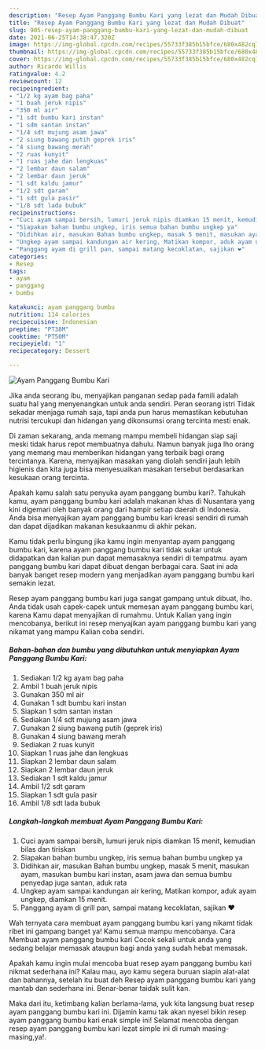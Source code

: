 ```yaml
---
description: "Resep Ayam Panggang Bumbu Kari yang lezat dan Mudah Dibuat"
title: "Resep Ayam Panggang Bumbu Kari yang lezat dan Mudah Dibuat"
slug: 905-resep-ayam-panggang-bumbu-kari-yang-lezat-dan-mudah-dibuat
date: 2021-06-25T14:38:47.320Z
image: https://img-global.cpcdn.com/recipes/55733f385b15bfce/680x482cq70/ayam-panggang-bumbu-kari-foto-resep-utama.jpg
thumbnail: https://img-global.cpcdn.com/recipes/55733f385b15bfce/680x482cq70/ayam-panggang-bumbu-kari-foto-resep-utama.jpg
cover: https://img-global.cpcdn.com/recipes/55733f385b15bfce/680x482cq70/ayam-panggang-bumbu-kari-foto-resep-utama.jpg
author: Ricardo Willis
ratingvalue: 4.2
reviewcount: 12
recipeingredient:
- "1/2 kg ayam bag paha"
- "1 buah jeruk nipis"
- "350 ml air"
- "1 sdt bumbu kari instan"
- "1 sdm santan instan"
- "1/4 sdt mujung asam jawa"
- "2 siung bawang putih geprek iris"
- "4 siung bawang merah"
- "2 ruas kunyit"
- "1 ruas jahe dan lengkuas"
- "2 lembar daun salam"
- "2 lembar daun jeruk"
- "1 sdt kaldu jamur"
- "1/2 sdt garam"
- "1 sdt gula pasir"
- "1/8 sdt lada bubuk"
recipeinstructions:
- "Cuci ayam sampai bersih, lumuri jeruk nipis diamkan 15 menit, kemudian bilas dan tiriskan"
- "Siapakan bahan bumbu ungkep, iris semua bahan bumbu ungkep ya"
- "Didihkan air, masukan Bahan bumbu ungkep, masak 5 menit, masukan ayam, masukan bumbu kari instan, asam jawa dan semua bumbu penyedap juga santan, aduk rata"
- "Ungkep ayam sampai kandungan air kering, Matikan kompor, aduk ayam ungkep, diamkan 15 menit."
- "Panggang ayam di grill pan, sampai matang kecoklatan, sajikan ❤️"
categories:
- Resep
tags:
- ayam
- panggang
- bumbu

katakunci: ayam panggang bumbu 
nutrition: 114 calories
recipecuisine: Indonesian
preptime: "PT38M"
cooktime: "PT50M"
recipeyield: "1"
recipecategory: Dessert

---
```



![Ayam Panggang Bumbu Kari](https://img-global.cpcdn.com/recipes/55733f385b15bfce/680x482cq70/ayam-panggang-bumbu-kari-foto-resep-utama.jpg)

Jika anda seorang ibu, menyajikan panganan sedap pada famili adalah suatu hal yang menyenangkan untuk anda sendiri. Peran seorang istri Tidak sekadar menjaga rumah saja, tapi anda pun harus memastikan kebutuhan nutrisi tercukupi dan hidangan yang dikonsumsi orang tercinta mesti enak.

Di zaman  sekarang, anda memang mampu membeli hidangan siap saji meski tidak harus repot membuatnya dahulu. Namun banyak juga lho orang yang memang mau memberikan hidangan yang terbaik bagi orang tercintanya. Karena, menyajikan masakan yang diolah sendiri jauh lebih higienis dan kita juga bisa menyesuaikan masakan tersebut berdasarkan kesukaan orang tercinta. 



Apakah kamu salah satu penyuka ayam panggang bumbu kari?. Tahukah kamu, ayam panggang bumbu kari adalah makanan khas di Nusantara yang kini digemari oleh banyak orang dari hampir setiap daerah di Indonesia. Anda bisa menyajikan ayam panggang bumbu kari kreasi sendiri di rumah dan dapat dijadikan makanan kesukaanmu di akhir pekan.

Kamu tidak perlu bingung jika kamu ingin menyantap ayam panggang bumbu kari, karena ayam panggang bumbu kari tidak sukar untuk didapatkan dan kalian pun dapat memasaknya sendiri di tempatmu. ayam panggang bumbu kari dapat dibuat dengan berbagai cara. Saat ini ada banyak banget resep modern yang menjadikan ayam panggang bumbu kari semakin lezat.

Resep ayam panggang bumbu kari juga sangat gampang untuk dibuat, lho. Anda tidak usah capek-capek untuk memesan ayam panggang bumbu kari, karena Kamu dapat menyajikan di rumahmu. Untuk Kalian yang ingin mencobanya, berikut ini resep menyajikan ayam panggang bumbu kari yang nikamat yang mampu Kalian coba sendiri.

<!--inarticleads1-->

##### Bahan-bahan dan bumbu yang dibutuhkan untuk menyiapkan Ayam Panggang Bumbu Kari:

1. Sediakan 1/2 kg ayam bag paha
1. Ambil 1 buah jeruk nipis
1. Gunakan 350 ml air
1. Gunakan 1 sdt bumbu kari instan
1. Siapkan 1 sdm santan instan
1. Sediakan 1/4 sdt mujung asam jawa
1. Gunakan 2 siung bawang putih (geprek iris)
1. Gunakan 4 siung bawang merah
1. Sediakan 2 ruas kunyit
1. Siapkan 1 ruas jahe dan lengkuas
1. Siapkan 2 lembar daun salam
1. Siapkan 2 lembar daun jeruk
1. Sediakan 1 sdt kaldu jamur
1. Ambil 1/2 sdt garam
1. Siapkan 1 sdt gula pasir
1. Ambil 1/8 sdt lada bubuk




<!--inarticleads2-->

##### Langkah-langkah membuat Ayam Panggang Bumbu Kari:

1. Cuci ayam sampai bersih, lumuri jeruk nipis diamkan 15 menit, kemudian bilas dan tiriskan
1. Siapakan bahan bumbu ungkep, iris semua bahan bumbu ungkep ya
1. Didihkan air, masukan Bahan bumbu ungkep, masak 5 menit, masukan ayam, masukan bumbu kari instan, asam jawa dan semua bumbu penyedap juga santan, aduk rata
1. Ungkep ayam sampai kandungan air kering, Matikan kompor, aduk ayam ungkep, diamkan 15 menit.
1. Panggang ayam di grill pan, sampai matang kecoklatan, sajikan ❤️




Wah ternyata cara membuat ayam panggang bumbu kari yang nikamt tidak ribet ini gampang banget ya! Kamu semua mampu mencobanya. Cara Membuat ayam panggang bumbu kari Cocok sekali untuk anda yang sedang belajar memasak ataupun bagi anda yang sudah hebat memasak.

Apakah kamu ingin mulai mencoba buat resep ayam panggang bumbu kari nikmat sederhana ini? Kalau mau, ayo kamu segera buruan siapin alat-alat dan bahannya, setelah itu buat deh Resep ayam panggang bumbu kari yang mantab dan sederhana ini. Benar-benar taidak sulit kan. 

Maka dari itu, ketimbang kalian berlama-lama, yuk kita langsung buat resep ayam panggang bumbu kari ini. Dijamin kamu tak akan nyesel bikin resep ayam panggang bumbu kari enak simple ini! Selamat mencoba dengan resep ayam panggang bumbu kari lezat simple ini di rumah masing-masing,ya!.

